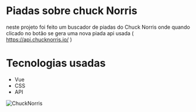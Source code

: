 # Piadas sobre chuck Norris
neste projeto foi feito um buscador de piadas do Chuck Norris onde quando clicado no botão se gera uma nova piada
api usada ( https://api.chucknorris.io/ )

# Tecnologias usadas
- Vue
- CSS
- API

![ChuckNorris](https://user-images.githubusercontent.com/127824847/226246772-2c278799-816c-4ccc-8635-269895038c2b.png)

